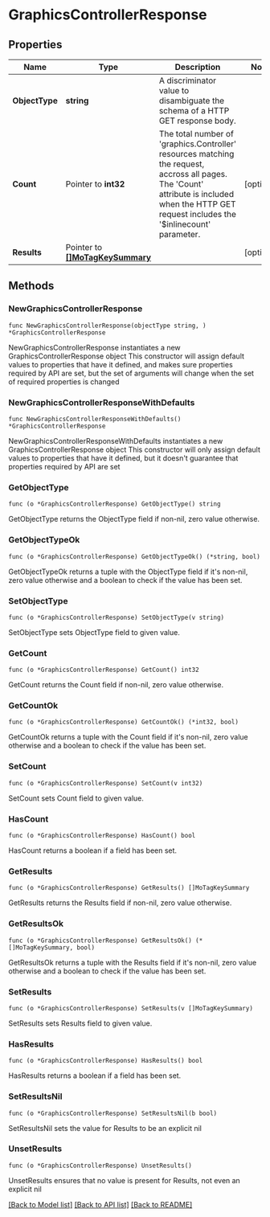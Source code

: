 # GraphicsControllerResponse

## Properties

Name | Type | Description | Notes
------------ | ------------- | ------------- | -------------
**ObjectType** | **string** | A discriminator value to disambiguate the schema of a HTTP GET response body. | 
**Count** | Pointer to **int32** | The total number of &#39;graphics.Controller&#39; resources matching the request, accross all pages. The &#39;Count&#39; attribute is included when the HTTP GET request includes the &#39;$inlinecount&#39; parameter. | [optional] 
**Results** | Pointer to [**[]MoTagKeySummary**](mo.TagKeySummary.md) |  | [optional] 

## Methods

### NewGraphicsControllerResponse

`func NewGraphicsControllerResponse(objectType string, ) *GraphicsControllerResponse`

NewGraphicsControllerResponse instantiates a new GraphicsControllerResponse object
This constructor will assign default values to properties that have it defined,
and makes sure properties required by API are set, but the set of arguments
will change when the set of required properties is changed

### NewGraphicsControllerResponseWithDefaults

`func NewGraphicsControllerResponseWithDefaults() *GraphicsControllerResponse`

NewGraphicsControllerResponseWithDefaults instantiates a new GraphicsControllerResponse object
This constructor will only assign default values to properties that have it defined,
but it doesn't guarantee that properties required by API are set

### GetObjectType

`func (o *GraphicsControllerResponse) GetObjectType() string`

GetObjectType returns the ObjectType field if non-nil, zero value otherwise.

### GetObjectTypeOk

`func (o *GraphicsControllerResponse) GetObjectTypeOk() (*string, bool)`

GetObjectTypeOk returns a tuple with the ObjectType field if it's non-nil, zero value otherwise
and a boolean to check if the value has been set.

### SetObjectType

`func (o *GraphicsControllerResponse) SetObjectType(v string)`

SetObjectType sets ObjectType field to given value.


### GetCount

`func (o *GraphicsControllerResponse) GetCount() int32`

GetCount returns the Count field if non-nil, zero value otherwise.

### GetCountOk

`func (o *GraphicsControllerResponse) GetCountOk() (*int32, bool)`

GetCountOk returns a tuple with the Count field if it's non-nil, zero value otherwise
and a boolean to check if the value has been set.

### SetCount

`func (o *GraphicsControllerResponse) SetCount(v int32)`

SetCount sets Count field to given value.

### HasCount

`func (o *GraphicsControllerResponse) HasCount() bool`

HasCount returns a boolean if a field has been set.

### GetResults

`func (o *GraphicsControllerResponse) GetResults() []MoTagKeySummary`

GetResults returns the Results field if non-nil, zero value otherwise.

### GetResultsOk

`func (o *GraphicsControllerResponse) GetResultsOk() (*[]MoTagKeySummary, bool)`

GetResultsOk returns a tuple with the Results field if it's non-nil, zero value otherwise
and a boolean to check if the value has been set.

### SetResults

`func (o *GraphicsControllerResponse) SetResults(v []MoTagKeySummary)`

SetResults sets Results field to given value.

### HasResults

`func (o *GraphicsControllerResponse) HasResults() bool`

HasResults returns a boolean if a field has been set.

### SetResultsNil

`func (o *GraphicsControllerResponse) SetResultsNil(b bool)`

 SetResultsNil sets the value for Results to be an explicit nil

### UnsetResults
`func (o *GraphicsControllerResponse) UnsetResults()`

UnsetResults ensures that no value is present for Results, not even an explicit nil

[[Back to Model list]](../README.md#documentation-for-models) [[Back to API list]](../README.md#documentation-for-api-endpoints) [[Back to README]](../README.md)


